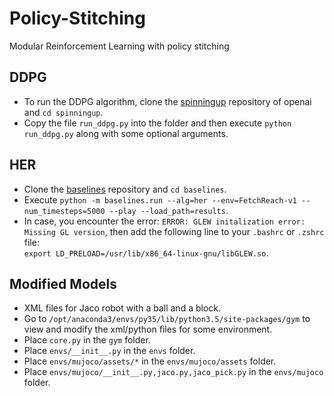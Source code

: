 # Policy-Stitching

Modular Reinforcement Learning with policy stitching

## DDPG

* To run the DDPG algorithm, clone the [spinningup](https://github.com/openai/spinningup) repository of openai and `cd spinningup`.
* Copy the file `run_ddpg.py` into the folder and then execute `python run_ddpg.py` along with some optional arguments.

## HER

* Clone the [baselines](https://github.com/openai/baselines) repository and `cd baselines`.
* Execute `python -m baselines.run --alg=her --env=FetchReach-v1 --num_timesteps=5000 --play --load_path=results`.
* In case, you encounter the error: `ERROR: GLEW initalization error: Missing GL version`, then add the following line to your `.bashrc` or `.zshrc` file:  
`export LD_PRELOAD=/usr/lib/x86_64-linux-gnu/libGLEW.so`.

## Modified Models

* XML files for Jaco robot with a ball and a block.
* Go to `/opt/anaconda3/envs/py35/lib/python3.5/site-packages/gym` to view and modify the xml/python files for some environment.
* Place `core.py` in the `gym` folder.
* Place `envs/__init__.py` in the `envs` folder.
* Place `envs/mujoco/assets/*` in the `envs/mujoco/assets` folder.
* Place `envs/mujoco/__init__.py,jaco.py,jaco_pick.py` in the `envs/mujoco` folder.

